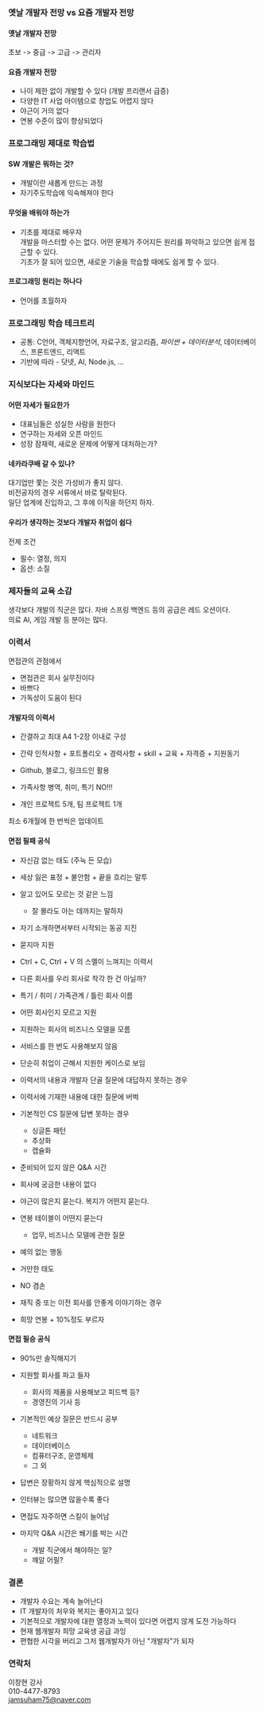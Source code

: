 ### 옛날 개발자 전망 vs 요즘 개발자 전망
#### 옛날 개발자 전망
초보 -> 중급 -> 고급 -> 관리자

#### 요즘 개발자 전망
- 나이 제한 없이 개발할 수 있다 (개발 프리랜서 급증)
- 다양한 IT 사업 아이템으로 창업도 어렵지 않다
- 야근이 거의 없다
- 연봉 수준이 많이 향상되었다


### 프로그래밍 제대로 학습법
#### SW 개발은 뭐하는 것?
- 개발이란 새롭게 만드는 과정
- 자기주도학습에 익숙해져야 한다

#### 무엇을 배워야 하는가
- 기초를 제대로 배우자  
개발을 마스터할 수는 없다. 어떤 문제가 주어지든 원리를 파악하고 있으면 쉽게 접근할 수 있다.  
기초가 잘 되어 있으면, 새로운 기술을 학습할 때에도 쉽게 할 수 있다.  

#### 프로그래밍 원리는 하나다
- 언어를 초월하자


### 프로그래밍 학습 테크트리
- 공통: C언어, 객체지향언어, 자료구조, 알고리즘, *파이썬 + 데이터분석*, 데이터베이스, 프론트엔드, 리액트
- 기반에 따라 - 닷넷, AI, Node.js, ...


### 지식보다는 자세와 마인드
#### 어떤 자세가 필요한가
- 대표님들은 성실한 사람을 원한다
- 연구하는 자세와 오픈 마인드
- 성장 잠재력, 새로운 문제에 어떻게 대처하는가?

#### 네카라쿠배 갈 수 있나?
대기업만 쫓는 것은 가성비가 좋지 않다.  
비전공자의 경우 서류에서 바로 탈락된다.  
일단 업계에 진입하고, 그 후에 이직을 하던지 하자.  

#### 우리가 생각하는 것보다 개발자 취업이 쉽다
전제 조건  
- 필수: 열정, 의지
- 옵션: 소질


### 제자들의 교육 소감
생각보다 개발의 직군은 많다.
자바 스프링 백엔드 등의 공급은 레드 오션이다.  
의료 AI, 게임 개발 등 분야는 많다.  


### 이력서
면접관의 관점에서
- 면접관은 회사 실무진이다
- 바쁘다
- 가독성이 도움이 된다


#### 개발자의 이력서
- 간결하고 최대 A4 1-2장 이내로 구성
- 간략 인적사항 + 포트폴리오 + 경력사항 + skill + 교육 + 자격증 + 지원동기
- Github, 블로그, 링크드인 활용
- 가족사항 병역, 취미, 특기 NO!!!

- 개인 프로젝트 5개, 팀 프로젝트 1개

최소 6개월에 한 번씩은 업데이트

#### 면접 필패 공식
- 자신감 없는 태도 (주눅 든 모습)
- 세상 잃은 표정 + 불안함 + 끝을 흐리는 말투
- 알고 있어도 모르는 것 같은 느낌
    - 잘 몰라도 아는 데까지는 말하자
- 자기 소개하면서부터 시작되는 동공 지진

- 묻지마 지원
- Ctrl + C, Ctrl + V 의 스멜이 느껴지는 이력서
- 다른 회사를 우리 회사로 착각 한 건 아닐까?
- 특기 / 취미 / 가족관계 / 틀린 회사 이름

- 어떤 회사인지 모르고 지원
- 지원하는 회사의 비즈니스 모델을 모름
- 서비스를 한 번도 사용해보지 않음
- 단순히 취업이 근해서 지원한 케이스로 보임

- 이력서의 내용과 개발자 단골 질문에 대답하지 못하는 경우
- 이력서에 기재한 내용에 대한 질문에 버벅
- 기본적인 CS 질문에 답변 못하는 경우
    - 싱글톤 패턴
    - 추상화
    - 캡슐화

- 준비되어 있지 않은 Q&A 시간
- 회사에 궁금한 내용이 없다
- 야근이 많은지 묻는다. 복지가 어떤지 묻는다.
- 연봉 테이블이 어떤지 묻는다
    - 업무, 비즈니스 모델에 관한 질문

- 예의 없는 행동
- 거만한 태도
- NO 겸손
- 재직 중 또는 이전 회사를 안좋게 이야기하는 경우

- 희망 연봉 + 10%정도 부르자

#### 면접 필승 공식
- 90%만 솔직해지기
- 지원할 회사를 파고 들자
    - 회사의 제품을 사용해보고 피드백 등?
    - 경영진의 기사 등
- 기본적인 예상 질문은 반드시 공부
    - 네트워크
    - 데이터베이스
    - 컴퓨터구조, 운영체제
    - 그 외
- 답변은 장황하지 않게 핵심적으로 설명
- 인터뷰는 많으면 많을수록 좋다
- 면접도 자주하면 스킬이 늘어남

- 마지막 Q&A 시간은 쐐기를 박는 시간
    - 개발 직군에서 해야하는 일?
    - 꺠알 어필?


### 결론
- 개발자 수요는 계속 늘어난다
- IT 개발자의 처우와 복지는 좋아지고 있다
- 기본적으로 개발자에 대한 열정과 노력이 있다면 어렵지 않게 도전 가능하다
- 현재 웹개발자 희망 교육생 공급 과잉
- 편협한 시각을 버리고 그저 웹개발자가 아닌 "개발자"가 되자


### 연락처
이창현 강사  
010-4477-8793  
jamsuham75@naver.com  
